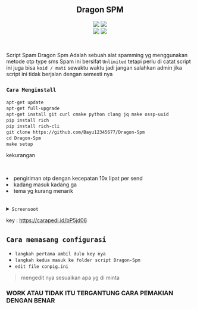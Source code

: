 <h2 align="center">Dragon SPM</h2>
<p align="center">
  <img src="https://img.shields.io/static/v1?label=language&message=Bourne+Again+Shell&color=green&logo=nano">
  <img src="https://img.shields.io/static/v1?label=Framework&message=Bash+ID&color=green&logo=reddit"><br>
  <img src="https://img.shields.io/github/forks/Bayu12345677/Dragon-Spm?logo=git&style=social">
  <img src="https://img.shields.io/github/license/Bayu12345677/Dragon-Spm?color=green&logo=apache&style=flat-square">
</p>

<br>

Script Spam Dragon Spm Adalah sebuah alat spamming yg menggunakan metode otp type sms
Spam ini bersifat `Unlimited` tetapi perlu di catat script ini juga bisa `koid / mati` sewaktu waktu
jadi jangan salahkan admin jika script ini tidak berjalan dengan semesti nya

### `Cara Menginstall`

```haml
apt-get update
apt-get full-upgrade
apt-get install git curl cmake python clang jq make ossp-uuid
pip install rich
pip install rich-cli
git clone https://github.com/Bayu12345677/Dragon-Spm
cd Dragon-Spm
make setup
```

<p>kekurangan</p><br>
<p align="center">
  <li>pengiriman otp dengan kecepatan 10x lipat per send</li>
  <li>kadang masuk kadang ga</li>
  <li>tema yg kurang menarik</li><br>
</p>

<details close>
  <summary><code>Screensoot</code></summary>
  <p>
    <img src="https://github.com/Bayu12345677/Dragon-Spm/blob/master/img/Screenshot_20220830-145105~2.png">
    <img src="https://github.com/Bayu12345677/Dragon-Spm/blob/master/img/Screenshot_20220901-232721.png">
  </p>
</details>

<span>key : https://carapedi.id/bP5jd06</span>

## `Cara memasang configurasi`

- `langkah pertama ambil dulu key nya`
- `langkah kedua masuk ke folder script Dragon-Spm`
- `edit file conpig.ini`

> mengedit nya sesuaikan apa yg di minta

### WORK ATAU TIDAK ITU TERGANTUNG CARA PEMAKIAN DENGAN BENAR
